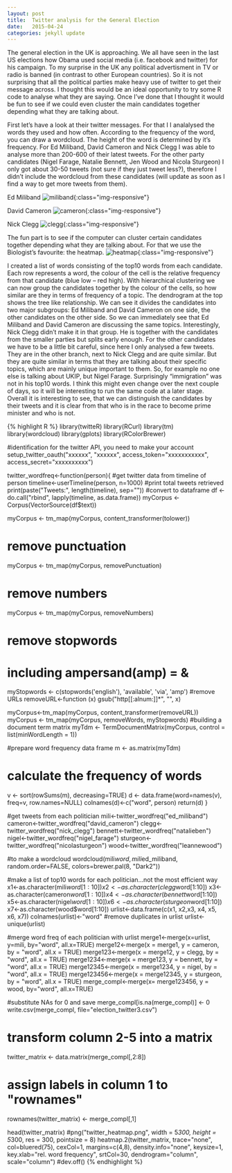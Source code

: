 ```yaml
---
layout: post
title:  Twitter analysis for the General Election
date:   2015-04-24
categories: jekyll update
---
```

The general election in the UK is approaching. We all have seen in the last US elections how Obama used social media (i.e. facebook and twitter) for his campaign.
To my surprise in the UK any political advertisment in TV or radio is banned (in contrast to other European countries). So it is not surprising that all the political parties make heavy use of twitter to get their message across.
I thought this would be an ideal opportunity to try some R code to analyse what they are saying. Once I’ve done that I thought it would be fun to see if we could even cluster the main candidates together depending what they are talking about.


First let’s have a look at their twitter messages. For that I I analalysed the words they used and how often. According to the frequency of the word, you can draw a wordcloud. The height of the word is determined by it’s frequency. For Ed Miliband, David Cameron and Nick Clegg I was able to analyse more than 200-600 of their latest tweets. For the other party candidates (Nigel Farage, Natalie Bennett, Jen Wood and Nicola Sturgeon) I only got about 30-50 tweets (not sure if they just tweet less?), therefore I didn’t include the wordcloud from these candidates (will update as soon as I find a way to get more tweets from them).

Ed Miliband
![miliband](/assets/twitter_election/mili2.png){:class="img-responsive"}

David Cameron
![cameron](/assets/twitter_election/cameron2.png){:class="img-responsive"}

Nick Clegg
![clegg](/assets/twitter_election/clegg2.png){:class="img-responsive"}

The fun part is to see if the computer can cluster certain candidates together depending what they are talking about. For that we use the Biologist’s favourite: the heatmap.
![heatmap](/assets/twitter_election/twitter_heatmap3.png){:class="img-responsive"}

I created a list of words consisting of the top10 words from each candidate. Each row represents a word, the colour of the cell is the relative frequency from that candidate (blue low – red high). With hierarchical clustering we can now group the candidates together by the colour of the cells, so how similar are they in terms of frequency of a topic. The dendrogram at the top shows the tree like relationship. We can see it divides the candidates into two major subgroups: Ed Miliband and David Cameron on one side, the other candidates on the other side. So we can immediately see that Ed Miliband and David Cameron are discussing the same topics. Interestingly, Nick Clegg didn’t make it in that group. He is together with the candidates from the smaller parties but splits early enough. For the other candidates we have to be a little bit careful, since here I only analysed a few tweets. They are in the other branch, next to Nick Clegg and are quite similar. But they are quite similar in terms that they are talking about their specific topics, which are mainly unique important to them. So, for example no one else is talking about UKIP, but Nigel Farage. Surprisingly “immigration” was not in his top10 words.
I think this might even change over the next couple of days, so it will be interesting to run the same code at a later stage.
Overall it is interesting to see, that we can distinguish the candidates by their tweets and it is clear from that who is in the race to become prime minister and who is not.

{% highlight R %}
library(twitteR)
library(RCurl)
library(tm)
library(wordcloud)
library(gplots)
library(RColorBrewer)
 
#identification for the twitter API, you need to make your account
setup_twitter_oauth("xxxxxx", "xxxxxx",
                    access_token="xxxxxxxxxxx",
                    access_secret="xxxxxxxxxx")
 
 
twitter_wordfreq<-function(person){
  #get twitter data from timeline of person
  timeline<-userTimeline(person, n=1000)
  #print total tweets retrieved
  print(paste("Tweets:", length(timeline), sep=""))
  #convert to dataframe
  df <- do.call("rbind", lapply(timeline, as.data.frame))
  myCorpus <- Corpus(VectorSource(df$text))
   
  myCorpus <- tm_map(myCorpus, content_transformer(tolower))
  # remove punctuation
  myCorpus <- tm_map(myCorpus, removePunctuation)
  # remove numbers
  myCorpus <- tm_map(myCorpus, removeNumbers)
  # remove stopwords
  # including ampersand(amp) = &
  myStopwords <- c(stopwords('english'), 'available', 'via', 'amp')
  #remove URLs
  removeURL<-function (x) gsub("http[[:alnum:]]*", "", x)
   
  myCorpus<-tm_map(myCorpus, content_transformer(removeURL))
  myCorpus <- tm_map(myCorpus, removeWords, myStopwords)
  #building a document term matrix
  myTdm <- TermDocumentMatrix(myCorpus, control = list(minWordLength = 1))
   
  #prepare word frequency data frame
  m <- as.matrix(myTdm)
  # calculate the frequency of words
  v <- sort(rowSums(m), decreasing=TRUE)
  d <- data.frame(word=names(v), freq=v, row.names=NULL)
  colnames(d)<-c("word", person)
  return(d)
}
 
#get tweets from each politician
mili<-twitter_wordfreq("ed_miliband")
cameron<-twitter_wordfreq("david_cameron")
clegg<-twitter_wordfreq("nick_clegg")
bennett<-twitter_wordfreq("natalieben")
nigel<-twitter_wordfreq("nigel_farage")
sturgeon<-twitter_wordfreq("nicolasturgeon")
wood<-twitter_wordfreq("leannewood")
 
#to make a wordcloud
wordcloud(mili$word, mili$ed_miliband, random.order=FALSE, colors=brewer.pal(8, "Dark2")) 
 
#make a list of top10 words for each politician...not the most efficient way
x1<-as.character(mili$word[1:10])
x2<-as.character(clegg$word[1:10])
x3<-as.character(cameron$word[1:10])
x4<-as.character(bennett$word[1:10])
x5<-as.character(nigel$word[1:10])
x6<-as.character(sturgeon$word[1:10])
x7<-as.character(wood$word[1:10])
urlist<-data.frame(c(x1, x2,x3, x4, x5, x6, x7))
colnames(urlist)<-"word"
#remove duplicates in urlist
urlist<-unique(urlist)
 
#merge word freq of each politician with urlist
merge1<-merge(x=urlist, y=mili, by="word", all.x=TRUE)
merge12<-merge(x = merge1, y = cameron, by = "word", all.x = TRUE)
merge123<-merge(x = merge12, y = clegg, by = "word", all.x = TRUE)
merge1234<-merge(x = merge123, y = bennett, by = "word", all.x = TRUE)
merge12345<-merge(x = merge1234, y = nigel, by = "word", all.x = TRUE)
merge123456<-merge(x = merge12345, y = sturgeon, by = "word", all.x = TRUE)
merge_compl<-merge(x= merge123456, y = wood, by="word", all.x=TRUE)
 
#substitute NAs for 0 and save
merge_compl[is.na(merge_compl)] <- 0
write.csv(merge_compl, file="election_twitter3.csv")
 
 
# transform column 2-5 into a matrix
twitter_matrix <- data.matrix(merge_compl[,2:8]) 
# assign labels in column 1 to "rownames"
rownames(twitter_matrix) <- merge_compl[,1]               
 
head(twitter_matrix)
#png("twitter_heatmap.png", width = 5*300, height = 5*300, res = 300, pointsize = 8) 
heatmap.2(twitter_matrix, trace="none", col=bluered(75),
          cexCol=1, margins=c(4,8), density.info="none",
          keysize=1, key.xlab="rel. word frequency",
          srtCol=30, dendrogram="column", scale="column")
#dev.off()
{% endhighlight %}

